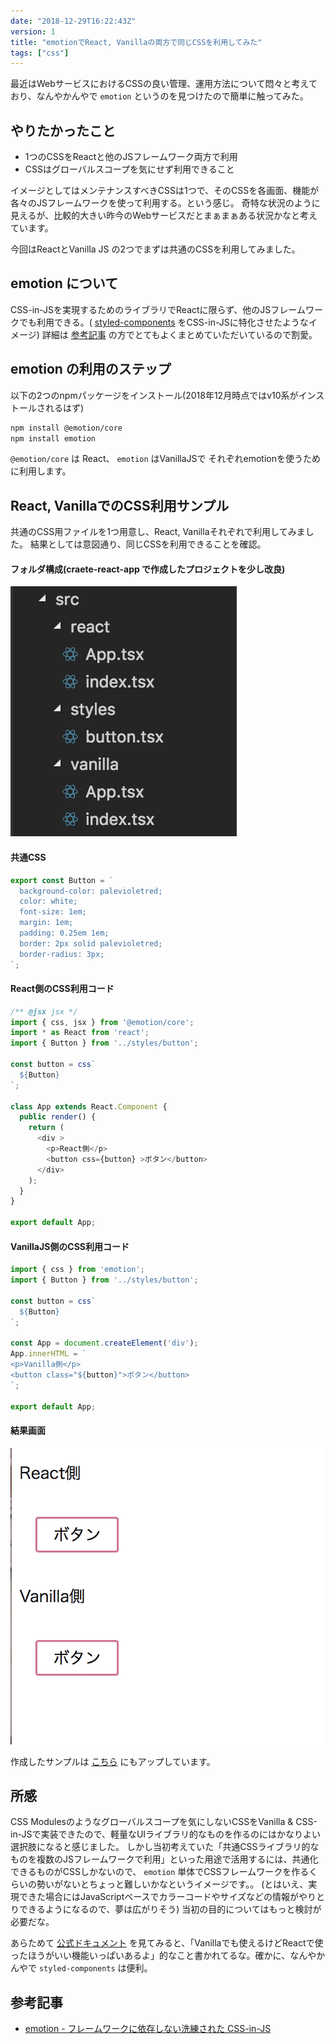 ```yaml
---
date: "2018-12-29T16:22:43Z"
version: 1
title: "emotionでReact, Vanillaの両方で同じCSSを利用してみた"
tags: ["css"]
---
```


最近はWebサービスにおけるCSSの良い管理、運用方法について悶々と考えており、なんやかんやで `emotion` というのを見つけたので簡単に触ってみた。

## やりたかったこと

* 1つのCSSをReactと他のJSフレームワーク両方で利用
* CSSはグローバルスコープを気にせず利用できること

イメージとしてはメンテナンスすべきCSSは1つで、そのCSSを各画面、機能が各々のJSフレームワークを使って利用する。という感じ。
奇特な状況のように見えるが、比較的大きい昨今のWebサービスだとまぁまぁある状況かなと考えています。

今回はReactとVanilla JS の2つでまずは共通のCSSを利用してみました。

## emotion について

CSS-in-JSを実現するためのライブラリでReactに限らず、他のJSフレームワークでも利用できる。( [styled-components](https://www.styled-components.com/) をCSS-in-JSに特化させたようなイメージ)
詳細は [参考記事](/emotion-react-vanilla-sample/#参考記事) の方でとてもよくまとめていただいているので割愛。

## emotion の利用のステップ

以下の2つのnpmパッケージをインストール(2018年12月時点ではv10系がインストールされるはず)

```sh
npm install @emotion/core
npm install emotion
```

`@emotion/core` は React、 `emotion` はVanillaJSで それぞれemotionを使うために利用します。

## React, VanillaでのCSS利用サンプル

共通のCSS用ファイルを1つ用意し、React, Vanillaそれぞれで利用してみました。
結果としては意図通り、同じCSSを利用できることを確認。

#### フォルダ構成(craete-react-app で作成したプロジェクトを少し改良)

![Image1](./image1.png)

#### 共通CSS

```javascript
export const Button = `
  background-color: palevioletred;
  color: white;
  font-size: 1em;
  margin: 1em;
  padding: 0.25em 1em;
  border: 2px solid palevioletred;
  border-radius: 3px;
`;
```

#### React側のCSS利用コード

```javascript
/** @jsx jsx */
import { css, jsx } from '@emotion/core';
import * as React from 'react';
import { Button } from '../styles/button';

const button = css`
  ${Button}
`;

class App extends React.Component {
  public render() {
    return (
      <div >
        <p>React側</p>
        <button css={button} >ボタン</button>
      </div>
    );
  }
}

export default App;
```

#### VanillaJS側のCSS利用コード

```javascript
import { css } from 'emotion';
import { Button } from '../styles/button';

const button = css`
  ${Button}
`;

const App = document.createElement('div');
App.innerHTML = `
<p>Vanilla側</p>
<button class="${button}">ボタン</button>
`;

export default App;
```

#### 結果画面

![Image2](./image2.png)

作成したサンプルは [こちら](https://github.com/nishimura-yuki/emotion-test) にもアップしています。

## 所感

CSS Modulesのようなグローバルスコープを気にしないCSSをVanilla & CSS-in-JSで実装できたので、軽量なUIライブラリ的なものを作るのにはかなりよい選択肢になると感じました。
しかし当初考えていた「共通CSSライブラリ的なものを複数のJSフレームワークで利用」といった用途で活用するには、共通化できるものがCSSしかないので、 `emotion` 単体でCSSフレームワークを作るくらいの勢いがないとちょっと難しいかなというイメージです。。
(とはいえ、実現できた場合にはJavaScriptベースでカラーコードやサイズなどの情報がやりとりできるようになるので、夢は広がりそう)
当初の目的についてはもっと検討が必要だな。

あらためて [公式ドキュメント](https://emotion.sh/docs/introduction) を見てみると、「Vanillaでも使えるけどReactで使ったほうがいい機能いっぱいあるよ」的なこと書かれてるな。確かに、なんやかんやで `styled-components` は便利。

## 参考記事

- [emotion - フレームワークに依存しない洗練された CSS-in-JS](https://tech.recruit-mp.co.jp/front-end/post-17543/)